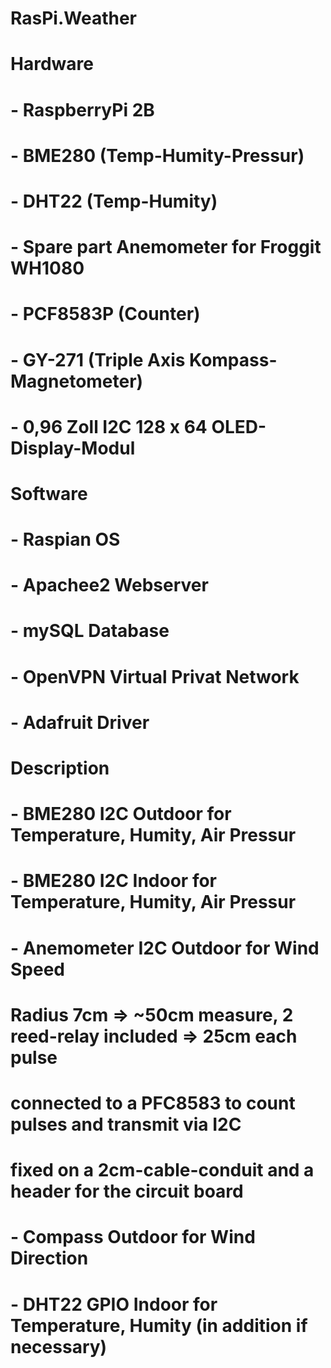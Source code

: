 # RasPi.Weather
#
# Hardware
# - RaspberryPi 2B
# - BME280 (Temp-Humity-Pressur)
# - DHT22  (Temp-Humity)
# - Spare part Anemometer for Froggit WH1080
# - PCF8583P (Counter)
# - GY-271 (Triple Axis Kompass-Magnetometer)
# - 0,96 Zoll I2C 128 x 64 OLED-Display-Modul
#
# Software
# - Raspian     OS
# - Apachee2    Webserver
# - mySQL       Database
# - OpenVPN     Virtual Privat Network
# - Adafruit    Driver
#
# Description
# - BME280     I2C   Outdoor  for Temperature, Humity, Air Pressur
# - BME280     I2C   Indoor  for Temperature, Humity, Air Pressur
# - Anemometer I2C   Outdoor for Wind Speed
#     Radius 7cm => ~50cm measure, 2 reed-relay included => 25cm each pulse
#     connected to a PFC8583 to count pulses and transmit via I2C
#     fixed on a 2cm-cable-conduit and a header for the circuit board
# - Compass   Outdoor for Wind Direction
# - DHT22      GPIO  Indoor for Temperature, Humity (in addition if necessary)
